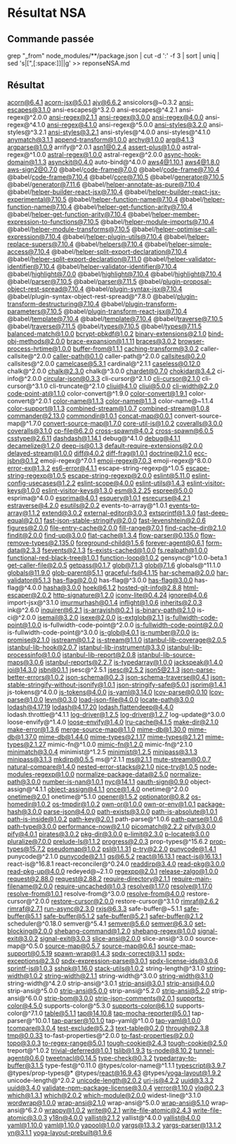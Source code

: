 # Résultat NSA

## Commande passée

grep "_from" node_modules/**/package.json | cut -d ':' -f 3 | sort | uniq | sed 's|[",[:space:]]||g' >> reponseNSA.md

## Résultat

acorn@6.4.1
acorn-jsx@5.0.1
ajv@6.6.2
ansicolors@~0.3.2
ansi-escapes@3.1.0
ansi-escapes@^3.2.0
ansi-escapes@^4.2.1
ansi-regex@^2.0.0
ansi-regex@2.1.1
ansi-regex@3.0.0
ansi-regex@4.0.0
ansi-regex@^4.1.0
ansi-regex@4.1.0
ansi-regex@^5.0.0
ansi-styles@3.2.0
ansi-styles@^3.2.1
ansi-styles@3.2.1
ansi-styles@^4.0.0
ansi-styles@^4.1.0
anymatch@3.1.1
append-transform@1.0.0
archy@1.0.0
arg@4.1.3
argparse@1.0.9
arrify@^2.0.1
asn1@0.2.4
assert-plus@1.0.0
astral-regex@^1.0.0
astral-regex@1.0.0
astral-regex@^2.0.0
async-hook-domain@1.1.3
asynckit@0.4.0
auto-bind@^4.0.0
aws4@1.10.1
aws4@1.8.0
aws-sign2@0.7.0
@babel/code-frame@7.0.0
@babel/code-frame@7.10.4
@babel/code-frame@7.10.4
@babel/core@7.10.5
@babel/generator@7.10.5
@babel/generator@7.11.6
@babel/helper-annotate-as-pure@7.10.4
@babel/helper-builder-react-jsx@7.10.4
@babel/helper-builder-react-jsx-experimental@7.10.5
@babel/helper-function-name@7.10.4
@babel/helper-function-name@7.10.4
@babel/helper-get-function-arity@7.10.4
@babel/helper-get-function-arity@7.10.4
@babel/helper-member-expression-to-functions@7.10.5
@babel/helper-module-imports@7.10.4
@babel/helper-module-transforms@7.10.5
@babel/helper-optimise-call-expression@7.10.4
@babel/helper-plugin-utils@7.10.4
@babel/helper-replace-supers@7.10.4
@babel/helpers@7.10.4
@babel/helper-simple-access@7.10.4
@babel/helper-split-export-declaration@7.10.4
@babel/helper-split-export-declaration@7.11.0
@babel/helper-validator-identifier@7.10.4
@babel/helper-validator-identifier@7.10.4
@babel/highlight@7.0.0
@babel/highlight@7.10.4
@babel/highlight@7.10.4
@babel/parser@7.10.5
@babel/parser@7.11.5
@babel/plugin-proposal-object-rest-spread@7.10.4
@babel/plugin-syntax-jsx@7.10.4
@babel/plugin-syntax-object-rest-spread@^7.8.0
@babel/plugin-transform-destructuring@7.10.4
@babel/plugin-transform-parameters@7.10.5
@babel/plugin-transform-react-jsx@7.10.4
@babel/template@7.10.4
@babel/template@7.10.4
@babel/traverse@7.10.5
@babel/traverse@7.11.5
@babel/types@7.10.5
@babel/types@7.11.5
balanced-match@1.0.0
bcrypt-pbkdf@1.0.2
binary-extensions@2.1.0
bind-obj-methods@2.0.0
brace-expansion@1.1.11
braces@3.0.2
browser-process-hrtime@1.0.0
buffer-from@1.1.1
caching-transform@3.0.2
caller-callsite@^2.0.0
caller-path@0.1.0
caller-path@^2.0.0
callsites@0.2.0
callsites@^2.0.0
camelcase@5.3.1
cardinal@^2.1.1
caseless@0.12.0
chalk@^2.0.0
chalk@2.3.0
chalk@^3.0.0
chardet@0.7.0
chokidar@3.4.2
ci-info@^2.0.0
circular-json@0.3.3
cli-cursor@^2.1.0
cli-cursor@2.1.0
cli-cursor@^3.1.0
cli-truncate@^2.1.0
cliui@4.1.0
cliui@5.0.0
cli-width@2.2.0
code-point-at@1.1.0
color-convert@^1.9.0
color-convert@1.9.1
color-convert@^2.0.1
color-name@1.1.3
color-name@1.1.3
color-name@~1.1.4
color-support@1.1.3
combined-stream@1.0.7
combined-stream@1.0.8
commander@2.13.0
commondir@1.0.1
concat-map@0.0.1
convert-source-map@^1.7.0
convert-source-map@1.7.0
core-util-is@1.0.2
coveralls@3.0.0
coveralls@3.1.0
cp-file@6.2.0
cross-spawn@4.0.2
cross-spawn@6.0.5
csstype@2.6.11
dashdash@1.14.1
debug@^4.1.0
debug@4.1.1
decamelize@1.2.0
deep-is@0.1.3
default-require-extensions@2.0.0
delayed-stream@1.0.0
diff@4.0.2
diff-frag@1.0.1
doctrine@2.1.0
ecc-jsbn@0.1.2
emoji-regex@^7.0.1
emoji-regex@7.0.3
emoji-regex@^8.0.0
error-ex@1.3.2
es6-error@4.1.1
escape-string-regexp@^1.0.5
escape-string-regexp@1.0.5
escape-string-regexp@2.0.0
eslint@5.11.0
eslint-config-usecases@1.2.2
eslint-scope@4.0.0
eslint-utils@1.4.3
eslint-visitor-keys@1.0.0
eslint-visitor-keys@1.3.0
esm@3.2.25
espree@5.0.0
esprima@^4.0.0
esprima@4.0.1
esquery@1.0.1
esrecurse@4.2.1
estraverse@4.2.0
esutils@2.0.2
events-to-array@^1.0.1
events-to-array@1.1.2
extend@3.0.2
external-editor@3.0.3
extsprintf@1.3.0
fast-deep-equal@2.0.1
fast-json-stable-stringify@2.0.0
fast-levenshtein@2.0.6
figures@2.0.0
file-entry-cache@2.0.0
fill-range@7.0.1
find-cache-dir@2.1.0
findit@2.0.0
find-up@3.0.0
flat-cache@1.3.4
flow-parser@0.135.0
flow-remove-types@2.135.0
foreground-child@1.5.6
forever-agent@0.6.1
form-data@2.3.3
fsevents@2.1.3
fs-exists-cached@1.0.0
fs.realpath@1.0.0
functional-red-black-tree@1.0.1
function-loop@1.0.2
gensync@^1.0.0-beta.1
get-caller-file@2.0.5
getpass@0.1.7
glob@7.1.3
glob@7.1.6
globals@^11.1.0
globals@11.9.0
glob-parent@5.1.1
graceful-fs@4.1.15
har-schema@2.0.0
har-validator@5.1.3
has-flag@2.0.0
has-flag@^3.0.0
has-flag@3.0.0
has-flag@^4.0.0
hasha@3.0.0
hoek@6.1.2
hosted-git-info@2.8.8
html-escaper@2.0.2
http-signature@1.2.0
iconv-lite@0.4.24
ignore@4.0.6
import-jsx@^3.1.0
imurmurhash@0.1.4
inflight@1.0.6
inherits@2.0.3
ink@^2.6.0
inquirer@6.2.1
is-arrayish@0.2.1
is-binary-path@2.1.0
is-ci@^2.0.0
isemail@3.2.0
isexe@2.0.0
is-extglob@2.1.1
is-fullwidth-code-point@1.0.0
is-fullwidth-code-point@^2.0.0
is-fullwidth-code-point@2.0.0
is-fullwidth-code-point@^3.0.0
is-glob@4.0.1
is-number@7.0.0
is-promise@2.1.0
isstream@0.1.2
is-stream@1.1.0
istanbul-lib-coverage@2.0.5
istanbul-lib-hook@2.0.7
istanbul-lib-instrument@3.3.0
istanbul-lib-processinfo@1.0.0
istanbul-lib-report@2.0.8
istanbul-lib-source-maps@3.0.6
istanbul-reports@2.2.7
is-typedarray@1.0.0
jackspeak@1.4.0
joi@14.3.0
jsbn@0.1.1
jsesc@^2.5.1
jsesc@2.5.2
json5@2.1.3
json-parse-better-errors@1.0.2
json-schema@0.2.3
json-schema-traverse@0.4.1
json-stable-stringify-without-jsonify@1.0.1
json-stringify-safe@5.0.1
jsprim@1.4.1
js-tokens@^4.0.0
js-tokens@4.0.0
js-yaml@3.14.0
lcov-parse@0.0.10
lcov-parse@1.0.0
levn@0.3.0
load-json-file@4.0.0
locate-path@3.0.0
lodash@4.17.19
lodash@4.17.20
lodash.flattendeep@4.4.0
lodash.throttle@^4.1.1
log-driver@1.2.5
log-driver@1.2.7
log-update@^3.0.0
loose-envify@^1.4.0
loose-envify@1.4.0
lru-cache@4.1.5
make-dir@2.1.0
make-error@1.3.6
merge-source-map@1.1.0
mime-db@1.30.0
mime-db@1.37.0
mime-db@1.44.0
mime-types@2.1.17
mime-types@2.1.21
mime-types@2.1.27
mimic-fn@^1.0.0
mimic-fn@1.2.0
mimic-fn@^2.1.0
minimatch@3.0.4
minimist@^1.2.5
minimist@1.2.5
minipass@3.1.3
minipass@3.1.3
mkdirp@0.5.5
ms@^2.1.1
ms@2.1.1
mute-stream@0.0.7
natural-compare@1.4.0
nested-error-stacks@2.1.0
nice-try@1.0.5
node-modules-regexp@1.0.0
normalize-package-data@2.5.0
normalize-path@3.0.0
number-is-nan@1.0.1
nyc@14.1.1
oauth-sign@0.9.0
object-assign@^4.1.1
object-assign@4.1.1
once@1.4.0
onetime@^2.0.0
onetime@2.0.1
onetime@^5.1.0
opener@1.5.2
optionator@0.8.2
os-homedir@1.0.2
os-tmpdir@1.0.2
own-or@1.0.0
own-or-env@1.0.1
package-hash@3.0.0
parse-json@4.0.0
path-exists@3.0.0
path-is-absolute@1.0.1
path-is-inside@1.0.2
path-key@2.0.1
path-parse@^1.0.6
path-parse@1.0.6
path-type@3.0.0
performance-now@2.1.0
picomatch@2.2.2
pify@3.0.0
pify@4.0.1
pirates@3.0.2
pkg-dir@3.0.0
p-limit@2.3.0
p-locate@3.0.0
pluralize@7.0.0
prelude-ls@1.1.2
progress@2.0.3
prop-types@^15.6.2
prop-types@15.7.2
pseudomap@1.0.2
psl@1.1.31
p-try@2.2.0
punycode@1.4.1
punycode@^2.1.0
punycode@2.1.1
qs@6.5.2
react@16.13.1
react-is@16.13.1
react-is@^16.8.1
react-reconciler@^0.24.0
readdirp@3.4.0
read-pkg@3.0.0
read-pkg-up@4.0.0
redeyed@~2.1.0
regexpp@2.0.1
release-zalgo@1.0.0
request@2.88.0
request@2.88.2
require-directory@2.1.1
require-main-filename@2.0.0
require-uncached@1.0.3
resolve@1.17.0
resolve@1.17.0
resolve-from@1.0.1
resolve-from@^3.0.0
resolve-from@4.0.0
restore-cursor@^2.0.0
restore-cursor@2.0.0
restore-cursor@^3.1.0
rimraf@2.6.2
rimraf@2.7.1
run-async@2.3.0
rxjs@6.3.3
safe-buffer@~5.1.1
safe-buffer@5.1.1
safe-buffer@5.1.2
safe-buffer@5.2.1
safer-buffer@2.1.2
scheduler@^0.18.0
semver@^5.4.1
semver@5.6.0
semver@6.3.0
set-blocking@2.0.0
shebang-command@1.2.0
shebang-regex@1.0.0
signal-exit@3.0.2
signal-exit@3.0.3
slice-ansi@2.0.0
slice-ansi@^3.0.0
source-map@^0.5.0
source-map@0.5.7
source-map@0.6.1
source-map-support@0.5.19
spawn-wrap@1.4.3
spdx-correct@3.1.1
spdx-exceptions@2.3.0
spdx-expression-parse@3.0.1
spdx-license-ids@3.0.6
sprintf-js@1.0.3
sshpk@1.16.0
stack-utils@1.0.2
string-length@^3.1.0
string-width@1.0.2
string-width@2.1.1
string-width@^3.0.0
string-width@3.1.0
string-width@^4.2.0
strip-ansi@^3.0.1
strip-ansi@3.0.1
strip-ansi@4.0.0
strip-ansi@^5.0.0
strip-ansi@5.0.0
strip-ansi@^5.2.0
strip-ansi@5.2.0
strip-ansi@^6.0.0
strip-bom@3.0.0
strip-json-comments@2.0.1
supports-color@4.5.0
supports-color@^5.3.0
supports-color@6.1.0
supports-color@^7.1.0
table@5.1.1
tap@14.10.8
tap-mocha-reporter@5.0.1
tap-parser@^10.0.1
tap-parser@10.1.0
tap-yaml@^1.0.0
tap-yaml@1.0.0
tcompare@3.0.4
test-exclude@5.2.3
text-table@0.2.0
through@2.3.8
tmp@0.0.33
to-fast-properties@^2.0.0
to-fast-properties@2.0.0
topo@3.0.3
to-regex-range@5.0.1
tough-cookie@2.4.3
tough-cookie@2.5.0
treport@^1.0.2
trivial-deferred@1.0.1
tslib@1.9.3
ts-node@8.10.2
tunnel-agent@0.6.0
tweetnacl@0.14.5
type-check@0.3.2
typedarray-to-buffer@3.1.5
type-fest@^0.11.0
@types/color-name@^1.1.1
typescript@3.9.7
@types/prop-types@*
@types/react@16.9.43
@types/yoga-layout@1.9.2
unicode-length@^2.0.2
unicode-length@2.0.2
uri-js@4.2.2
uuid@3.3.2
uuid@3.4.0
validate-npm-package-license@3.0.4
verror@1.10.0
vlq@0.2.3
which@1.3.1
which@2.0.2
which-module@2.0.0
widest-line@^3.1.0
wordwrap@1.0.0
wrap-ansi@2.1.0
wrap-ansi@^5.0.0
wrap-ansi@5.1.0
wrap-ansi@^6.2.0
wrappy@1.0.2
write@0.2.1
write-file-atomic@2.4.3
write-file-atomic@3.0.3
y18n@4.0.0
yallist@2.1.2
yallist@^4.0.0
yallist@4.0.0
yaml@1.10.0
yaml@1.10.0
yapool@1.0.0
yargs@13.3.2
yargs-parser@13.1.2
yn@3.1.1
yoga-layout-prebuilt@1.9.6
